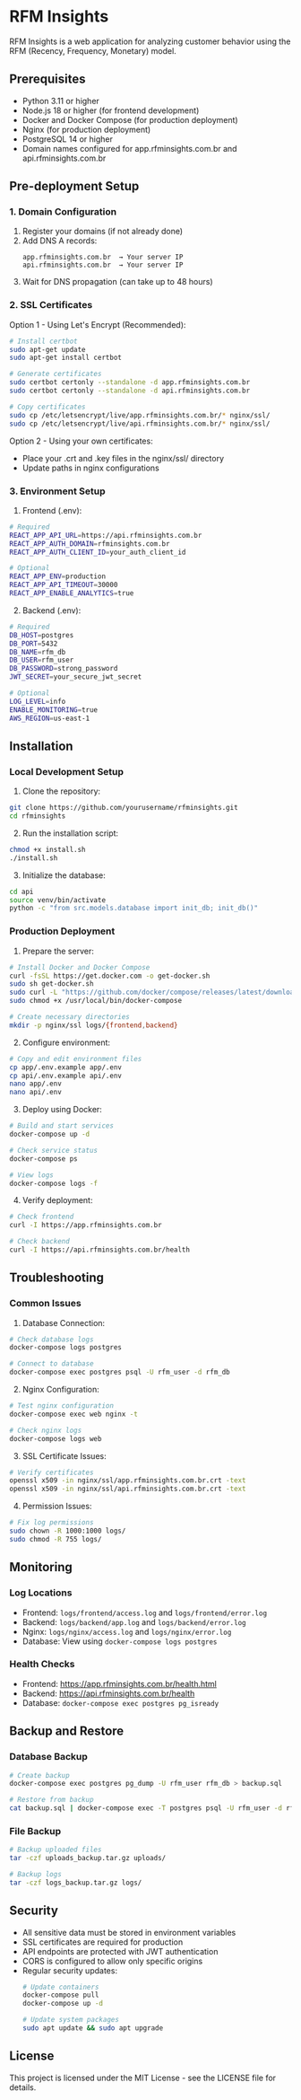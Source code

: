 # RFM Insights

RFM Insights is a web application for analyzing customer behavior using the RFM (Recency, Frequency, Monetary) model.

## Prerequisites

- Python 3.11 or higher
- Node.js 18 or higher (for frontend development)
- Docker and Docker Compose (for production deployment)
- Nginx (for production deployment)
- PostgreSQL 14 or higher
- Domain names configured for app.rfminsights.com.br and api.rfminsights.com.br

## Pre-deployment Setup

### 1. Domain Configuration
1. Register your domains (if not already done)
2. Add DNS A records:
   ```
   app.rfminsights.com.br  → Your server IP
   api.rfminsights.com.br  → Your server IP
   ```
3. Wait for DNS propagation (can take up to 48 hours)

### 2. SSL Certificates
Option 1 - Using Let's Encrypt (Recommended):
```bash
# Install certbot
sudo apt-get update
sudo apt-get install certbot

# Generate certificates
sudo certbot certonly --standalone -d app.rfminsights.com.br
sudo certbot certonly --standalone -d api.rfminsights.com.br

# Copy certificates
sudo cp /etc/letsencrypt/live/app.rfminsights.com.br/* nginx/ssl/
sudo cp /etc/letsencrypt/live/api.rfminsights.com.br/* nginx/ssl/
```

Option 2 - Using your own certificates:
- Place your .crt and .key files in the nginx/ssl/ directory
- Update paths in nginx configurations

### 3. Environment Setup

1. Frontend (.env):
```bash
# Required
REACT_APP_API_URL=https://api.rfminsights.com.br
REACT_APP_AUTH_DOMAIN=rfminsights.com.br
REACT_APP_AUTH_CLIENT_ID=your_auth_client_id

# Optional
REACT_APP_ENV=production
REACT_APP_API_TIMEOUT=30000
REACT_APP_ENABLE_ANALYTICS=true
```

2. Backend (.env):
```bash
# Required
DB_HOST=postgres
DB_PORT=5432
DB_NAME=rfm_db
DB_USER=rfm_user
DB_PASSWORD=strong_password
JWT_SECRET=your_secure_jwt_secret

# Optional
LOG_LEVEL=info
ENABLE_MONITORING=true
AWS_REGION=us-east-1
```

## Installation

### Local Development Setup

1. Clone the repository:
```bash
git clone https://github.com/yourusername/rfminsights.git
cd rfminsights
```

2. Run the installation script:
```bash
chmod +x install.sh
./install.sh
```

3. Initialize the database:
```bash
cd api
source venv/bin/activate
python -c "from src.models.database import init_db; init_db()"
```

### Production Deployment

1. Prepare the server:
```bash
# Install Docker and Docker Compose
curl -fsSL https://get.docker.com -o get-docker.sh
sudo sh get-docker.sh
sudo curl -L "https://github.com/docker/compose/releases/latest/download/docker-compose-$(uname -s)-$(uname -m)" -o /usr/local/bin/docker-compose
sudo chmod +x /usr/local/bin/docker-compose

# Create necessary directories
mkdir -p nginx/ssl logs/{frontend,backend}
```

2. Configure environment:
```bash
# Copy and edit environment files
cp app/.env.example app/.env
cp api/.env.example api/.env
nano app/.env
nano api/.env
```

3. Deploy using Docker:
```bash
# Build and start services
docker-compose up -d

# Check service status
docker-compose ps

# View logs
docker-compose logs -f
```

4. Verify deployment:
```bash
# Check frontend
curl -I https://app.rfminsights.com.br

# Check backend
curl -I https://api.rfminsights.com.br/health
```

## Troubleshooting

### Common Issues

1. Database Connection:
```bash
# Check database logs
docker-compose logs postgres

# Connect to database
docker-compose exec postgres psql -U rfm_user -d rfm_db
```

2. Nginx Configuration:
```bash
# Test nginx configuration
docker-compose exec web nginx -t

# Check nginx logs
docker-compose logs web
```

3. SSL Certificate Issues:
```bash
# Verify certificates
openssl x509 -in nginx/ssl/app.rfminsights.com.br.crt -text
openssl x509 -in nginx/ssl/api.rfminsights.com.br.crt -text
```

4. Permission Issues:
```bash
# Fix log permissions
sudo chown -R 1000:1000 logs/
sudo chmod -R 755 logs/
```

## Monitoring

### Log Locations
- Frontend: `logs/frontend/access.log` and `logs/frontend/error.log`
- Backend: `logs/backend/app.log` and `logs/backend/error.log`
- Nginx: `logs/nginx/access.log` and `logs/nginx/error.log`
- Database: View using `docker-compose logs postgres`

### Health Checks
- Frontend: https://app.rfminsights.com.br/health.html
- Backend: https://api.rfminsights.com.br/health
- Database: `docker-compose exec postgres pg_isready`

## Backup and Restore

### Database Backup
```bash
# Create backup
docker-compose exec postgres pg_dump -U rfm_user rfm_db > backup.sql

# Restore from backup
cat backup.sql | docker-compose exec -T postgres psql -U rfm_user -d rfm_db
```

### File Backup
```bash
# Backup uploaded files
tar -czf uploads_backup.tar.gz uploads/

# Backup logs
tar -czf logs_backup.tar.gz logs/
```

## Security

- All sensitive data must be stored in environment variables
- SSL certificates are required for production
- API endpoints are protected with JWT authentication
- CORS is configured to allow only specific origins
- Regular security updates:
  ```bash
  # Update containers
  docker-compose pull
  docker-compose up -d
  
  # Update system packages
  sudo apt update && sudo apt upgrade
  ```

## License

This project is licensed under the MIT License - see the LICENSE file for details. 